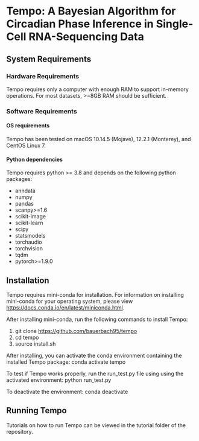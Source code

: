 # Tempo: A Bayesian Algorithm for Circadian Phase Inference in Single-Cell RNA-Sequencing Data

## System Requirements

### Hardware Requirements
Tempo requires only a computer with enough RAM to support in-memory operations. For most datasets, >=8GB RAM should be sufficient.

### Software Requirements

#### OS requirements
Tempo has been tested on macOS 10.14.5 (Mojave), 12.2.1 (Monterey), and CentOS Linux 7.

#### Python dependencies
Tempo requires python >= 3.8 and depends on the following python packages:
  - anndata
  - numpy
  - pandas
  - scanpy>=1.6
  - scikit-image
  - scikit-learn
  - scipy
  - statsmodels
  - torchaudio
  - torchvision
  - tqdm
  - pytorch>=1.9.0

## Installation 

Tempo requires mini-conda for installation. For information on installing mini-conda for your operating system, please view https://docs.conda.io/en/latest/miniconda.html.


After installing mini-conda, run the following commands to install Tempo:
1) git clone https://github.com/bauerbach95/tempo
2) cd tempo
3) source install.sh

After installing, you can activate the conda environment containing the installed Tempo package:
conda activate tempo

To test if Tempo works properly, run the run_test.py file using using the activated environment:
python run_test.py

To deactivate the environment:
conda deactivate

## Running Tempo
Tutorials on how to run Tempo can be viewed in the tutorial folder of the repository.



